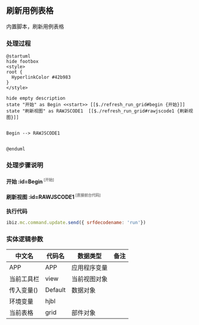 ## 刷新用例表格 <!-- {docsify-ignore-all} -->

   内置脚本，刷新用例表格

### 处理过程

```plantuml
@startuml
hide footbox
<style>
root {
  HyperlinkColor #42b983
}
</style>

hide empty description
state "开始" as Begin <<start>> [[$./refresh_run_grid#begin {开始}]]
state "刷新视图" as RAWJSCODE1  [[$./refresh_run_grid#rawjscode1 {刷新视图}]]


Begin --> RAWJSCODE1


@enduml
```


### 处理步骤说明

#### 开始 :id=Begin<sup class="footnote-symbol"> <font color=gray size=1>[开始]</font></sup>




#### 刷新视图 :id=RAWJSCODE1<sup class="footnote-symbol"> <font color=gray size=1>[直接前台代码]</font></sup>



<p class="panel-title"><b>执行代码</b></p>

```javascript
ibiz.mc.command.update.send({ srfdecodename: 'run'})
```



### 实体逻辑参数

|    中文名   |    代码名    |  数据类型      |备注 |
| --------| --------| --------  | --------   |
|APP|APP|应用程序变量||
|当前工具栏|view|当前视图对象||
|传入变量(<i class="fa fa-check"/></i>)|Default|数据对象||
|环境变量|hjbl|||
|当前表格|grid|部件对象||
